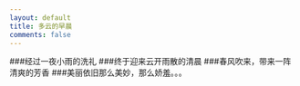 ```yaml
---
layout: default
title: 多云的早晨
comments: false
---
```

###经过一夜小雨的洗礼
###终于迎来云开雨散的清晨
###春风吹来，带来一阵清爽的芳香
###美丽依旧那么美妙，那么娇羞。。。
